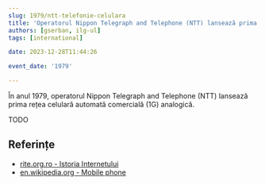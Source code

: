 ```yaml
---
slug: 1979/ntt-telefonie-celulara
title: 'Operatorul Nippon Telegraph and Telephone (NTT) lansează prima rețea celulară analogică'
authors: [gserban, ilg-ul]
tags: [international]

date: 2023-12-28T11:44:26

event_date: '1979'

---
```


În anul 1979, operatorul Nippon Telegraph and Telephone (NTT) lansează prima rețea
celulară automată comercială (1G) analogică.

<!-- truncate -->

TODO

## Referințe

- [rite.org.ro - Istoria Internetului](https://rite.org.ro/istoria-internetului/)
- [en.wikipedia.org - Mobile phone](https://en.wikipedia.org/wiki/Mobile_phone)

